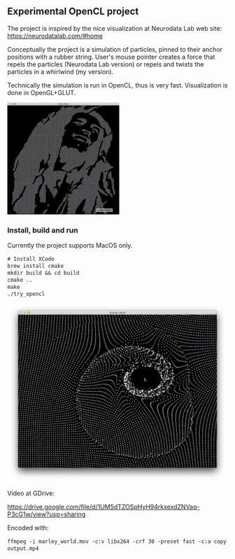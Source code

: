 ## Experimental OpenCL project

The project is inspired by the nice visualization at Neurodata Lab web site: https://neurodatalab.com/#home

Conceptually the project is a simulation of particles, pinned to their anchor positions with a rubber string. User's mouse pointer creates a force that repels the particles (Neurodata Lab version) or repels and twists the particles in a whirlwind (my version).

Technically the simulation is run in OpenCL, thus is very fast. Visualization is done in OpenGL+GLUT.


![alt text](assets/marley_small.gif "Inspired")

### Install, build and run

Currently the project supports MacOS only.

```
# Install XCode
brew install cmake
mkdir build && cd build
cmake ..
make
./try_opencl
```

![alt text](assets/rubber_world_1.jpg "Whirlwind version")

Video at GDrive:

https://drive.google.com/file/d/1UM5dTZOSpHyH94rkxexdZNVaq-P3cG1w/view?usp=sharing

Encoded with:
```$xslt
ffmpeg -i marley_world.mov -c:v libx264 -crf 30 -preset fast -c:a copy output.mp4
```

